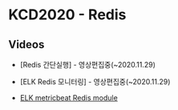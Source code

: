 # KCD2020 - Redis

## Videos

* [Redis 간단실행] - 영상편집중(~2020.11.29)
* [ELK Redis 모니터링] - 영상편집중(~2020.11.29)

* [ELK metricbeat Redis module](https://www.elastic.co/guide/en/beats/metricbeat/current/metricbeat-module-redis.html)